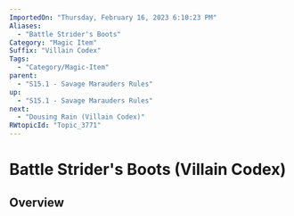 ```yaml
---
ImportedOn: "Thursday, February 16, 2023 6:10:23 PM"
Aliases:
  - "Battle Strider's Boots"
Category: "Magic Item"
Suffix: "Villain Codex"
Tags:
  - "Category/Magic-Item"
parent:
  - "S15.1 - Savage Marauders Rules"
up:
  - "S15.1 - Savage Marauders Rules"
next:
  - "Dousing Rain (Villain Codex)"
RWtopicId: "Topic_3771"
---
```

# Battle Strider's Boots (Villain Codex)
## Overview
